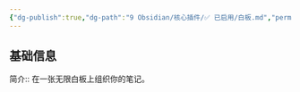 ```yaml
---
{"dg-publish":true,"dg-path":"9 Obsidian/核心插件/✅ 已启用/白板.md","permalink":"/9 Obsidian/核心插件/✅ 已启用/白板/","created":"2025-07-31","updated":"2025-07-31"}
---
```



## 基础信息

简介:: 在一张无限白板上组织你的笔记。
